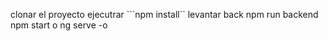 clonar el proyecto 
ejecutrar  ```npm install``
levantar back npm run backend
npm start o ng serve -o